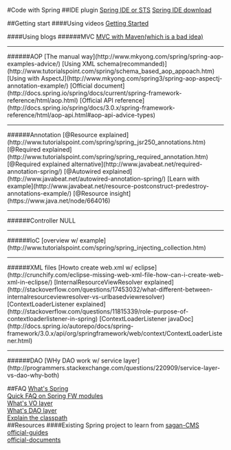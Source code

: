 #Code with Spring
##IDE plugin
[Spring IDE or STS](http://stackoverflow.com/questions/18227089/spring-ide-plugin-vs-sts-feature-comparison-for-version-3-3-0)
[Spring IDE download](https://marketplace.eclipse.org/content/spring-ide)


##Getting start
####Using videos
[Getting Started](https://www.youtube.com/playlist?list=PL7B74449D5224CC99)    

####Using blogs
######MVC
[MVC with Maven(which is a bad idea)](http://crunchify.com/simplest-spring-mvc-hello-world-example-tutorial-spring-model-view-controller-tips/)    


<hr />
######AOP
[The manual way](http://www.mkyong.com/spring/spring-aop-examples-advice/)    
[Using XML schema(recommanded)](http://www.tutorialspoint.com/spring/schema_based_aop_appoach.htm)    
[Using with AspectJ](http://www.mkyong.com/spring3/spring-aop-aspectj-annotation-example/)    
[Official document](http://docs.spring.io/spring/docs/current/spring-framework-reference/html/aop.html)    
[Official API reference](http://docs.spring.io/spring/docs/3.0.x/spring-framework-reference/html/aop-api.html#aop-api-advice-types)    


<hr />
######Annotation
[@Resource explained](http://www.tutorialspoint.com/spring/spring_jsr250_annotations.htm)    
[@Required explained](http://www.tutorialspoint.com/spring/spring_required_annotation.htm)    
[@Required explained alternative](http://www.javabeat.net/required-annotation-spring/)    
[@Autowired explained](http://www.javabeat.net/autowired-annotation-spring/)    
[Learn with example](http://www.javabeat.net/resource-postconstruct-predestroy-annotations-example/)    
[@Resource insight](https://www.java.net/node/664016)    


<hr />
######Controller
NULL


<hr />
######IoC
[overview w/ example](http://www.tutorialspoint.com/spring/spring_injecting_collection.htm)    


<hr />
######XML files
[Howto create web.xml w/ eclipse](http://crunchify.com/eclipse-missing-web-xml-file-how-can-i-create-web-xml-in-eclipse/)    
[InternalResourceViewResolver explained](http://stackoverflow.com/questions/17453032/what-different-between-internalresourceviewresolver-vs-urlbasedviewresolver)    
[ContextLoaderListener explained](http://stackoverflow.com/questions/11815339/role-purpose-of-contextloaderlistener-in-spring)    
[ContextLoaderListener javaDoc](http://docs.spring.io/autorepo/docs/spring-framework/3.0.x/api/org/springframework/web/context/ContextLoaderListener.html)    


<hr />
######DAO
[WHy DAO work w/ service layer](http://programmers.stackexchange.com/questions/220909/service-layer-vs-dao-why-both)    


##FAQ
[What's Spring](http://www.tutorialspoint.com/spring/spring_overview.htm)    
[Quick FAQ on Spring FW modules](http://www.javabeat.net/spring-framework-interview-questions/)    
[What's VO layer](http://www.coderanch.com/t/587237/Spring/VO-object-Spring-factory)    
[What's DAO layer]()    
[Explain the classpath](http://stackoverflow.com/questions/9092713/using-classpath-in-spring)    
##Resources
####Existing Spring project to learn from
[sagan-CMS](https://github.com/spring-io/sagan)    
[official-guides](http://spring.io/guides#tutorials)    
[official-documents](http://docs.spring.io/spring/docs/4.0.x/javadoc-api/)    
